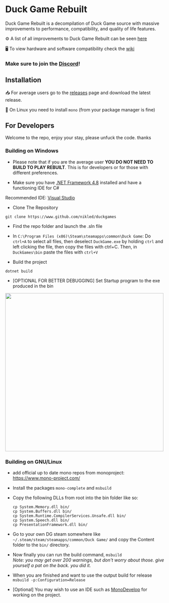 # Duck Game Rebuilt
Duck Game Rebuilt is a decompilation of Duck Game source with massive improvements to performance, compatibility, and quality of life features.

⚙️ A list of all improvements to Duck Game Rebuilt can be seen [here](https://github.com/TheFlyingFoool/DuckGameRebuilt/wiki/Changelog)

🖥️ To view hardware and software compatibility check the [wiki](https://github.com/TheFlyingFoool/DuckGameRebuilt/wiki/Architectures-and-Devices)

### Make sure to join the [Discord](https://discord.gg/XkAjt744hz)!

## Installation

📥 For average users go to the [releases](https://github.com/TheFlyingFoool/DuckGameRebuilt/releases) page and download the latest release.

🐧 On Linux you need to install `mono` (from your package manager is fine)

## For Developers
Welcome to the repo, enjoy your stay, please unfuck the code. thanks

### Building on Windows

* Please note that if you are the average user **YOU DO NOT NEED TO BUILD TO PLAY REBUILT**. This is for developers or for those with different preferences.

* Make sure you have [.NET Framework 4.8](https://dotnet.microsoft.com/en-us/download/dotnet-framework/net48) installed and have a functioning IDE for C#

Recommended IDE: [Visual Studio](https://docs.microsoft.com/en-us/visualstudio/install/install-visual-studio?view=vs-2022)

* Clone The Repository
```
git clone https://www.github.com/nikled/duckgames
```

* Find the repo folder and launch the .sln file

* In `C:\Program Files (x86)\Steam\steamapps\common\Duck Game`: Do `ctrl+A` to select all files, then deselect `DuckGame.exe` by holding `ctrl` and left clicking the file, then copy the files with ctrl+C. Then, in `DuckGames\bin` paste the files with `ctrl+V`

* Build the project
```
dotnet build
```

* \[OPTIONAL FOR BETTER DEBUGGING\] Set Startup program to the exe produced in the bin

<img src="https://user-images.githubusercontent.com/22122579/182766499-9b46ee7a-1291-4fbc-8c3e-7d7467ab8411.png" width="500">

### Building on GNU/Linux

* add official up to date mono repos from monoproject: https://www.mono-project.com/

* Install the packages `mono-complete` and `msbuild`

* Copy the following DLLs from root into the bin folder like so:
  ```
  cp System.Memory.dll bin/
  cp System.Buffers.dll bin/
  cp System.Runtime.CompilerServices.Unsafe.dll bin/
  cp System.Speech.dll bin/
  cp PresentationFramework.dll bin/
  ```

* Go to your own DG steam somewhere like `~/.steam/steam/steamapps/common/Duck Game/` and copy the Content folder to the `bin/` directory.

* Now finally you can run the build command, `msbuild`  
_Note: you may get over 200 warnings, but don't worry about those. give yourself a pat on the back. you did it._

* When you are finished and want to use the output build for release `msbuild -p:Configuration=Release`

* \[Optional\] You may wish to use an IDE such as [MonoDevelop](https://www.monodevelop.com/) for working on the project.
